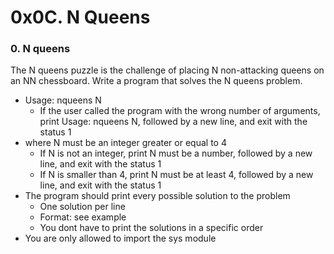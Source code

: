 # 0x0C. N Queens

### 0. N queens

The N queens puzzle is the challenge of placing N non-attacking queens on an NN chessboard. Write a program that solves the N queens problem.

- Usage: nqueens N
	* If the user called the program with the wrong number of arguments, print Usage: nqueens N, followed by a new line, and exit with the status 1
- where N must be an integer greater or equal to 4
	* If N is not an integer, print N must be a number, followed by a new line, and exit with the status 1
	* If N is smaller than 4, print N must be at least 4, followed by a new line, and exit with the status 1
- The program should print every possible solution to the problem
	* One solution per line
	* Format: see example
	* You dont have to print the solutions in a specific order
- You are only allowed to import the sys module
